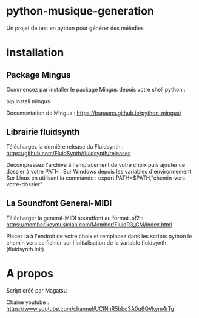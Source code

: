 # python-musique-generation
Un projet de test en python pour générer des mélodies

# Installation

## Package Mingus

Commencez par installer le package Mingus depuis votre shell python :

pip install mingus

Documentation de Mingus : https://bspaans.github.io/python-mingus/

## Librairie fluidsynth

Téléchargez la dernière release du Fluidsynth : https://github.com/FluidSynth/fluidsynth/releases

Décompressez l'archive à l'emplacement de votre choix puis ajouter ce dossier à votre PATH :
Sur Windows depuis les variables d'environnement.
Sur Linux en utilisant la commande : export PATH=$PATH,"chemin-vers-votre-dossier"

## La Soundfont General-MIDI

Télécharger la general-MIDI soundfont au format .sf2 : https://member.keymusician.com/Member/FluidR3_GM/index.html

Placez la à l'endroit de votre choix et remplacez dans les scripts python le chemin vers ce fichier sur l'initialisation de la variable fluidsynth (fluidsynth.init)

# A propos

Script créé par Magatsu

Chaine youtube : https://www.youtube.com/channel/UCINhR5bbd3A0q6QVkym4rTg